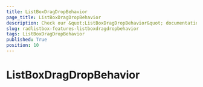 ```yaml
---
title: ListBoxDragDropBehavior
page_title: ListBoxDragDropBehavior
description: Check our &quot;ListBoxDragDropBehavior&quot; documentation article for the RadListBox {{ site.framework_name }} control.
slug: radlistbox-features-listboxdragdropbehavior
tags: ListBoxDragDropBehavior
published: True
position: 10
---
```


# ListBoxDragDropBehavior
